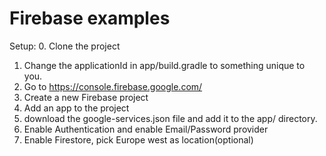 # Firebase examples

Setup:
0. Clone the project
1. Change the applicationId in app/build.gradle to something unique to you.
2. Go to https://console.firebase.google.com/
3. Create a new Firebase project
4. Add an app to the project
5. download the google-services.json file and add it to the app/ directory.
5. Enable Authentication and enable Email/Password provider
6. Enable Firestore, pick Europe west as location(optional)